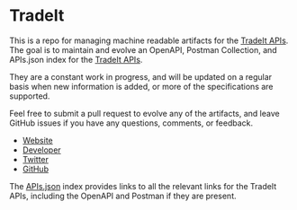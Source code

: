 # TradeItThis is a repo for managing machine readable artifacts for the [TradeIt APIs](https://www.trade.it). The goal is to maintain and evolve an OpenAPI, Postman Collection, and APIs.json index for the [TradeIt APIs](https://www.trade.it).They are a constant work in progress, and will be updated on a regular basis when new information is added, or more of the specifications are supported.Feel free to submit a pull request to evolve any of the artifacts, and leave GitHub issues if you have any questions, comments, or feedback.- [Website](https://www.trade.it)- [Developer](https://www.trade.it)- [Twitter](https://twitter.com/TradeIt)- [GitHub](https://github.com/tradeit)The [APIs.json](https://github.com/api-evangelist/tradeit/blob/master/apis.json) index provides links to all the relevant links for the TradeIt APIs, including the OpenAPI and Postman if they are present.